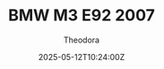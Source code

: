 ---
title: "BMW M3 E92 2007"
meta_title: ""
description: "BMW M3 E92 2007 by stunning for Assetto Corsa"
date: 2025-05-12T10:24:00Z
thumb: vnEScUi
mainimage: 9a8IZ9k
cargallery: ["ULAXISe", "toaqrI3", "ezpx5U5"]
categories: ["Car"]
author: "Theodora"
tags: ["BMW", "Sports car", "Road", "2007", "stunning", "Germany"]
draft: false
link: https://modsfire.com/jPNwLHuA1Pc3oYx
zipsize: 119 MB
manu: BMW
country: Germany
year: 2007
class: Sports car
drivetrain: RWD
engine: S65B40 4.0L V8
power: "414 bhp"
torque: "400"
mass: "1605"
speed: "250+"
accel: "4.3 seconds"
gb: DCT 7-speed
creator: stunning
version: "1.5"
csp: "No"
carname: "BMW M3 E92"
folder: "bc_bmw_m3_e92"
livery: "30 colors"
r2r: 0
host: ModsFire
---